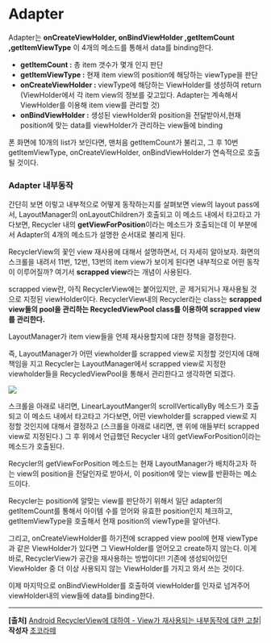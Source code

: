 Adapter
=


Adapter는  **onCreateViewHolder, onBindViewHolder ,getItemCount ,getItemViewType** 이 4개의 메소드를 통해서 data를 binding한다.

-  **getItemCount :** 총 item 갯수가 몇개 인지 판단
- **getItemViewType :** 현재 item view의 position에 해당하는 viewType을 판단
- **onCreateViewHolder :** viewType에 해당하는 ViewHolder를 생성하여 return (ViewHolder에서 각 item view의 정보를 갖고있다. Adapter는 계속해서 ViewHolder를 이용해 item view를 관리할 것)
- **onBindViewHolder :** 생성된 viewHolder와 position을 전달받아서,현재 position에 맞는 data를 viewHolder가 관리하는 view들에 binding 

폰 화면에 10개의 list가 보인다면, 맨처음 getItemCount가 불리고, 그 후 10번 getItemViewType, onCreateViewHolder, onBindViewHolder가 연속적으로 호출 될 것이다.

  
  
### Adapter 내부동작
간단히 보면 이렇고  내부적으로 어떻게 동작하는지를 살펴보면 view의 layout pass에서, LayoutManager의 onLayoutChildren가 호출되고 이 메소드 내에서 타고타고 가다보면, Recycler 내의 **getViewForPosition**이라는 메소드가 호출되는데 이 부분에서 Adapter의 4개의 메소드가 설명한 순서대로 불리게 된다.

RecyclerView의 꽃인 view 재사용에 대해서 설명하면서, 더 자세히 알아보자. 화면의 스크롤을 내려서 11번, 12번, 13번의 item view가 보이게 된다면 내부적으로 어떤 동작이 이루어질까? 여기서 **scrapped view**라는 개념이 사용된다.

scrapped view란, 아직 RecyclerView에는 붙어있지만, 곧 제거되거나 재사용될 것으로 지정된 viewHolder이다. RecyclerView내의 Recycler라는 class는 **scrapped view들의 pool을 관리하는 RecycledViewPool class를 이용하여 scrapped view를 관리한다.**

 LayoutManager가 item view들을 언제 재사용할지에 대한 정책을 결정한다.

즉, LayoutManager가 어떤 viewholder를 scrapped view로 지정할 것인지에 대해 책임을 지고 Recycler는 LayoutManager에서 scrapped view로 지정한 viewholder들을 RecycledViewPool을 통해서 관리한다고 생각하면 되겠다.

  

![](http://postfiles8.naver.net/20160413_295/mail1001_1460535517642jTwnI_PNG/3.png?type=w2)

  

스크롤을 아래로 내리면, LinearLayoutManger의 scrollVerticallyBy 메소드가 호출되고 이 메소드 내에서 타고타고 가다보면, 어떤 viewholder를 scrapped view로 지정할 것인지에 대해서 결정하고 (스크롤을 아래로 내리면, 맨 위에 애들부터 scrapped view로 지정된다.) 그 후 위에서 언급했던 Recycler 내의 getViewForPosition이라는 메소드가 호출된다.

Recycler의 getViewForPosition 메소드는 현재 LayoutManager가 배치하고자 하는 view의 position을 전달인자로 받아서, 이 position에 맞는 view를 반환하는 메소드이다.

Recycler는 position에 알맞는 view를 판단하기 위해서 일단 adapter의 getItemCount를 통해서 아이템 수를 얻어와 유효한 position인지 체크하고, getItemViewType을 호출해서 현재 position의 viewType을 알아낸다.

  
그리고, onCreateViewHolder를 하기전에 scrapped view pool에 현재 viewType과 같은 ViewHolder가 있다면 그 ViewHolder를 얻어오고 create하지 않는다.
이게 바로, RecyclerView가 공간을 재사용하는 방법이다!!
기존에 생성되어있던 ViewHolder 중 더 이상 사용되지 않는 ViewHolder를 가지고 와서 쓰는 것이다.

이제 마지막으로 onBindViewHolder를 호출하여 viewHolder를 인자로 넘겨주어 viewHolder내의 view들에 data를 binding한다.

----
**[출처]**  [Android RecyclerView에 대하여 - View가 재사용되는 내부동작에 대한 고찰](http://blog.naver.com/mail1001/220682221473)|**작성자**  [초코라떼](http://blog.naver.com/mail1001)
<!--stackedit_data:
eyJoaXN0b3J5IjpbMTk4MjY3NzY3OV19
-->